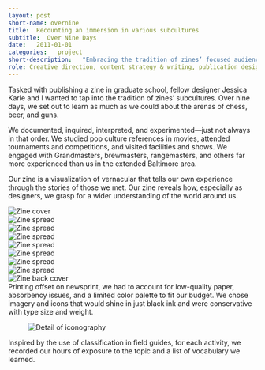 ```yaml
---
layout: post
short-name: overnine
title:  Recounting an immersion in various subcultures
subtitle:  Over Nine Days
date:   2011-01-01
categories:   project
short-description:   "Embracing the tradition of zines’ focused audiences, a fellow designer and I immersed ourselves in three subcultures in which we considered ourselves novices: chess, beer, and guns. Through our own zine, we set out to tell our experience through the stories of those we met."
role: Creative direction, content strategy & writing, publication design, illustration, print production
---
```


Tasked with publishing a zine in graduate school, fellow designer Jessica Karle and I wanted to  tap into the tradition of zines’ subcultures. Over nine days, we set out to learn as much as we could about the arenas of chess, beer, and guns.

We documented, inquired, interpreted, and experimented—just not always in that order. We studied pop culture references in movies, attended tournaments and competitions, and visited facilities and shows. We engaged with Grandmasters, brewmasters, rangemasters, and others far more experienced than us in the extended Baltimore area.

Our zine is a visualization of vernacular that tells our own experience through the stories of those we met. Our zine reveals how, especially as designers, we grasp for a wider understanding of the world around us.

<div class="fig-with-cap">
  <div class="carousel">
    <div><img data-lazy="../../../../a/img/ond-01.jpg" alt="Zine cover"></div>
    <div><img data-lazy="../../../../a/img/ond-02.jpg" alt="Zine spread"></div>
    <div><img data-lazy="../../../../a/img/ond-03.jpg" alt="Zine spread"></div>
    <div><img data-lazy="../../../../a/img/ond-04.jpg" alt="Zine spread"></div>
    <div><img data-lazy="../../../../a/img/ond-05.jpg" alt="Zine spread"></div>
    <div><img data-lazy="../../../../a/img/ond-06.jpg" alt="Zine spread"></div>
    <div><img data-lazy="../../../../a/img/ond-07.jpg" alt="Zine spread"></div>
    <div><img data-lazy="../../../../a/img/ond-08.jpg" alt="Zine spread"></div>
    <div><img data-lazy="../../../../a/img/ond-09.jpg" alt="Zine back cover"></div>
  </div>
  <div class="caption">
    <div class="carousel-arrows"></div>
    <figcaption>Printing offset on newsprint, we had to account for low-quality paper, absorbency issues, and a limited color palette to fit our budget. We chose imagery and icons that would shine in just black ink and were conservative with type size and weight.</figcaption>
  </div>
</div>

<div class="fig-with-cap">
  <figure class="center-image-wider"><img src="../../../../a/img/ond-10.jpg" alt="Detail of iconography"></figure>
  <figcaption class="caption">Inspired by the use of classification in field guides, for each activity, we recorded our hours of exposure to the topic and a list of vocabulary we learned.</figcaption>
</div>

